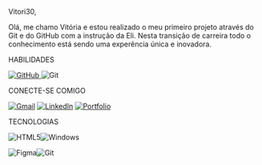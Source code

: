 Vitori30,

Olá, me chamo Vitória e estou realizado o meu primeiro projeto através do Git e do GitHub com a instrução da Eli. Nesta transição de carreira todo o conhecimento está sendo uma experência única e inovadora.


HABILIDADES 

[![GitHub](https://img.shields.io/badge/GitHub-100000?style=for-the-badge&logo=github&logoColor=white) ](https://github.com/vitori30)![Git](https://img.shields.io/badge/GIT-E44C30?style=for-the-badge&logo=git&logoColor=white)

CONECTE-SE COMIGO 

[![Gmail](https://img.shields.io/badge/Gmail-333333?style=for-the-badge&logo=gmail&logoColor=red)](mailto:vitoria9030@gmail.com) [![LinkedIn](https://img.shields.io/badge/LinkedIn-0077B5?style=for-the-badge&logo=linkedin&logoColor=white)](https://www.linkedin.com/in/vitoria-silva-dos-santos-103815130/)
[![Portfolio](https://img.shields.io/badge/Portfolio-FF5722?style=for-the-badge&logo=todoist&logoColor=white)](https://www.behance.net/gallery/143935043/Projeto-Sebo)

TECNOLOGIAS 

![HTML5](https://img.shields.io/badge/HTML5-E34F26?style=for-the-badge&logo=html5&logoColor=white)![Windows](https://img.shields.io/badge/Windows-000?style=for-the-badge&logo=windows&logoColor=2CA5E0)

![Figma](https://img.shields.io/badge/Figma-696969?style=for-the-badge&logo=figma&logoColor=figma)![Git](https://img.shields.io/badge/GIT-E44C30?style=for-the-badge&logo=git&logoColor=white)



